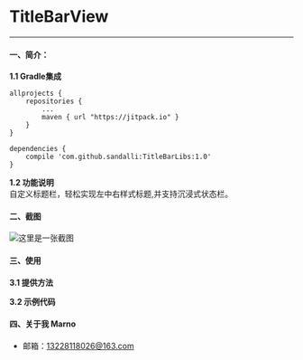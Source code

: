# TitleBarView
--------------------------
#### 一、简介：
**1.1 Gradle集成**<br>
```
allprojects {
    repositories {
        ...
        maven { url "https://jitpack.io" }
    }
}
```
```
dependencies {
    compile 'com.github.sandalli:TitleBarLibs:1.0'
}

```

**1.2 功能说明**<br>
自定义标题栏，轻松实现左中右样式标题,并支持沉浸式状态栏。
 
#### 二、截图
![这里是一张截图](https://www.baidu.com/img/bd_logo1.png"截图")
#### 三、使用
**3.1 提供方法**<br>

**3.2 示例代码**<br>
 
#### 四、关于我 Marno
- 邮箱：13228118026@163.com
